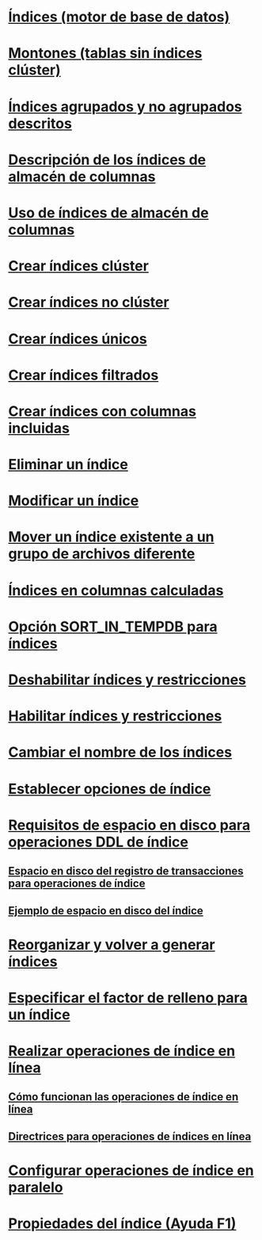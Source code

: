 # [Índices (motor de base de datos)](indexes.md)
# [Montones (tablas sin índices clúster)](heaps-tables-without-clustered-indexes.md)
# [Índices agrupados y no agrupados descritos](clustered-and-nonclustered-indexes-described.md)
# [Descripción de los índices de almacén de columnas](columnstore-indexes-described.md)
# [Uso de índices de almacén de columnas](dbengine-columnstore-indexes.md)
# [Crear índices clúster](create-clustered-indexes.md)
# [Crear índices no clúster](create-nonclustered-indexes.md)
# [Crear índices únicos](create-unique-indexes.md)
# [Crear índices filtrados](create-filtered-indexes.md)
# [Crear índices con columnas incluidas](create-indexes-with-included-columns.md)
# [Eliminar un índice](delete-an-index.md)
# [Modificar un índice](modify-an-index.md)
# [Mover un índice existente a un grupo de archivos diferente](move-an-existing-index-to-a-different-filegroup.md)
# [Índices en columnas calculadas](indexes-on-computed-columns.md)
# [Opción SORT_IN_TEMPDB para índices](sort-in-tempdb-option-for-indexes.md)
# [Deshabilitar índices y restricciones](disable-indexes-and-constraints.md)
# [Habilitar índices y restricciones](enable-indexes-and-constraints.md)
# [Cambiar el nombre de los índices](rename-indexes.md)
# [Establecer opciones de índice](set-index-options.md)
# [Requisitos de espacio en disco para operaciones DDL de índice](disk-space-requirements-for-index-ddl-operations.md)
## [Espacio en disco del registro de transacciones para operaciones de índice](transaction-log-disk-space-for-index-operations.md)
## [Ejemplo de espacio en disco del índice](index-disk-space-example.md)
# [Reorganizar y volver a generar índices](reorganize-and-rebuild-indexes.md)
# [Especificar el factor de relleno para un índice](specify-fill-factor-for-an-index.md)
# [Realizar operaciones de índice en línea](perform-index-operations-online.md)
## [Cómo funcionan las operaciones de índice en línea](how-online-index-operations-work.md)
## [Directrices para operaciones de índices en línea](guidelines-for-online-index-operations.md)
# [Configurar operaciones de índice en paralelo](configure-parallel-index-operations.md)
# [Propiedades del índice (Ayuda F1)](index-properties-f1-help.md)
